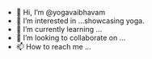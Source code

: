 - 👋 Hi, I’m @yogavaibhavam
- 👀 I’m interested in ...showcasing yoga.
- 🌱 I’m currently learning ...
- 💞️ I’m looking to collaborate on ...
- 📫 How to reach me ...

<!---
yogavaibhavam/yogavaibhavam is a ✨ special ✨ repository because its `README.md` (this file) appears on your GitHub profile.
You can click the Preview link to take a look at your changes.
--->
